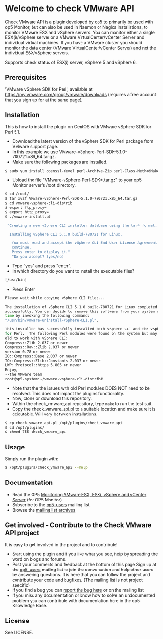 # Welcome to check VMware API
Check VMware API is a plugin developed by op5 to primarily be used with op5
Monitor, but can also be used in Naemon or Nagios installations, to monitor
VMware ESX and vSphere servers. You can monitor either a single ESX(i)/vSphere
server or a VMware VirtualCenter/vCenter Server and individual virtual
machines. If you have a VMware cluster you should monitor the data center
(VMware VirtualCenter/vCenter Server) and not the individual ESX/vSphere
servers.

Supports check status of ESX(i) server, vSphere 5 and vSphere 6.

## Prerequisites
'VMware vSphere SDK for Perl', available at
https://my.vmware.com/group/vmware/downloads (requires a free account that you
sign up for at the same page).

## Installation
This is how to install the plugin on CentOS with VMware vSphere SDK for Perl
5.1.
- Download the latest version of the vSphere SDK for Perl package from VMware
  support page.
- In this example we use VMware-vSphere-Perl-SDK-5.1.0-780721.x86_64.tar.gz.
- Make sure the following packages are installed.
```bash
$ sudo yum install openssl-devel perl-Archive-Zip perl-Class-MethodMaker uuid-perl perl-SOAP-Lite perl-XML-SAX perl-XML-NamespaceSupport perl-XML-LibXML perl-MIME-Lite perl-MIME-Types perl-MailTools perl-TimeDate uuid libuuid perl-Data-Dump perl-UUID cpan libxml2-devel perl-libwww-perl perl-Test-MockObject perl-Test-Simple perl-Monitoring-Plugin perl-Class-Accessor perl-Config-Tiny
```
- Upload the file "VMware-vSphere-Perl-SDK*.tar.gz" to your op5 Monitor server’s
/root directory.
```bash
$ cd /root/
$ tar xvzf VMware-vSphere-Perl-SDK-5.1.0-780721.x86_64.tar.gz
$ cd vmware-vsphere-cli-distrib
$ export ftp_proxy=
$ export http_proxy=
$ ./vmware-install.pl

 "Creating a new vSphere CLI installer database using the tar4 format.

  Installing vSphere CLI 5.1.0 build-780721 for Linux.

   You must read and accept the vSphere CLI End User License Agreement to
   continue.
   Press enter to display it."
   "Do you accept? (yes/no)
```
- Type “yes” and press "enter".
- In which directory do you want to install the executable files?
```bash
[/usr/bin]
```
- Press Enter
```bash
Please wait while copying vSphere CLI files...

The installation of vSphere CLI 5.1.0 build-780721 for Linux completed
successfully. You can decide to remove this software from your system at any
time by invoking the following command:
"/usr/bin/vmware-uninstall-vSphere-CLI.pl".

This installer has successfully installed both vSphere CLI and the vSphere SDK
for Perl.  The following Perl modules were found on the system but may be too
old to work with vSphere CLI:
Compress::Zlib 2.037 or newer
Compress::Raw::Zlib 2.037 or newer
version 0.78 or newer
IO::Compress::Base 2.037 or newer
IO::Compress::Zlib::Constants 2.037 or newer
LWP::Protocol::https 5.805 or newer
Enjoy,
--the VMware team
root@op5-system:~/vmware-vsphere-cli-distrib#
```
- Note that the the issues with old Perl modules DOES NOT need to be resolved.
  This does not impact the plugins functionality.
- Now, clone or download this repository.
- Within the check_vmware_api repository, type `make` to run the test suit.
- Copy the check_vmware_api.pl to a suitable location and make sure it is
  exicutable. Will vary between installations.
```bash
$ cp check_vmware_api.pl /opt/plugins/check_vmware_api
$ cd /opt/plugins/
$ chmod 755 check_vmware_api
```

## Usage
Simply run the plugin with:
```bash
$ /opt/plugins/check_vmware_api --help
```

## Documentation
* Read the OP5 [Monitoring VMware ESX, ESXi, vSphere and vCenter Server](https://kb.op5.com/x/J4IK)  (for OP5 Monitor)
* Subscribe to the [op5-users](http://lists.op5.com/mailman/listinfo/op5-users) mailing list
* Browse the [mailing list archives](http://lists.op5.com/pipermail/op5-users/)

## Get involved - Contribute to the Check VMware API project
It is easy to get involved in the project and to contribute!
* Start using the plugin and if you like what you see, help by spreading the word on blogs and forums.
* Post your comments and feedback at the bottom of this page
Sign up at the [op5-users](http://lists.op5.com/mailman/listinfo/op5-users) mailing list to join the conversation and help other users by answering questions. It is here that you can follow the project and contribute your code and bugfixes. (The mailing list is not project specific)
* If you find a bug you can [report the bug here](https://bugs.op5.com/) or on the mailing list
* If you miss any documentation or know how to solve an undocumented problem you can contribute with documentation here in the op5 Knowledge Base.

## License
See LICENSE.
